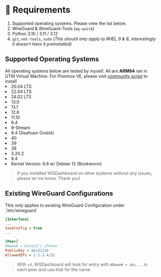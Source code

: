 # 📝 Requirements

1. Supported operating systems. Please view the list below.
2. WireGuard & WireGuard-Tools (`wg-quick`)
3. Python 3.10 / 3.11 / 3.12
4. `git`, `net-tools`, `sudo` (_This should only apply to RHEL 9 & 8, interestingly it doesn't have it preinstalled)_

## Supported Operating Systems

<note>
	All operating systems below are tested by myself. All are <b>ARM64</b> ran in UTM Virtual Machine.
</note>
<note>
	For Proxmox VE, please visit <a href="https://community-scripts.github.io/ProxmoxVE/scripts?id=wireguard">community script</a> to install

</note>

<tabs>
    <tab title="Ubuntu">
        <list type="bullet">
			<li>20.04 LTS</li>
			<li>22.04 LTS</li>
			<li>24.02 LTS</li>
		</list>
    </tab>
    <tab title="Debian">
        <list type="bullet">
            <li>13.0</li>
            <li>13.1</li>
			<li>12.6</li>
			<li>11.10</li>
		</list>
    </tab>
    <tab title="Red Hat Enterprise Linux">
        <list type="bullet">
			<li>9.4</li>
		</list>
    </tab>
    <tab title="CentOS">
        <list type="bullet">
			<li>9-Stream</li>
		</list>
    </tab>
	<tab title="AlmaLinux">
        <list type="bullet">
			<li>9.4 (Seafoam Ocelot)</li>
		</list>
    </tab>
    <tab title="Fedora">
        <list type="bullet">
			<li>40</li>
			<li>39</li>
			<li>38</li>
		</list>
    </tab>
    <tab title="Alpine Linux">
        <list type="bullet">
			<li>3.20.2</li>
		</list>
    </tab>
	<tab title="Rocky Linux">
        <list type="bullet">
			<li>9.4</li>
		</list>
    </tab>
	<tab title="Raspberry Pi OS">
		<list type="bullet">
			<li>Kernel Version: 6.6 w/ Debian 12 (Bookworm)</li>
		</list>
	</tab>
</tabs>

> If you installed WGDashboard on other systems without any issues, please let me know. Thank you!

## Existing WireGuard Configurations

<note>
This only applies to existing WireGuard Configuration under `/etc/wireguard`
</note>


```ini
[Interface]
...
SaveConfig = true
...

[Peer]
#Name# = Donald's iPhone
PublicKey = abcd1234
AllowedIPs = 1.2.3.4/32
```

> With `v4`, WGDashboard will look for entry with `#Name# = abc...` in each peer and use that for the name.